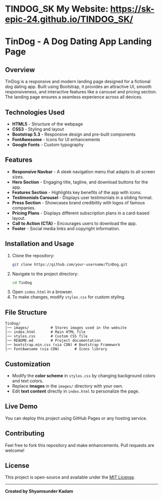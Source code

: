 # TINDOG_SK My Website: https://sk-epic-24.github.io/TINDOG_SK/
# TinDog - A Dog Dating App Landing Page

## Overview
TinDog is a responsive and modern landing page designed for a fictional dog dating app. Built using Bootstrap, it provides an attractive UI, smooth responsiveness, and interactive features like a carousel and pricing section. The landing page ensures a seamless experience across all devices.

## Technologies Used
- **HTML5** - Structure of the webpage
- **CSS3** - Styling and layout
- **Bootstrap 5.3** - Responsive design and pre-built components
- **FontAwesome** - Icons for UI enhancements
- **Google Fonts** - Custom typography

## Features
- **Responsive Navbar** - A sleek navigation menu that adapts to all screen sizes.
- **Hero Section** - Engaging title, tagline, and download buttons for the app.
- **Features Section** - Highlights key benefits of the app with icons.
- **Testimonials Carousel** - Displays user testimonials in a sliding format.
- **Press Section** - Showcases brand credibility with logos of famous companies.
- **Pricing Plans** - Displays different subscription plans in a card-based layout.
- **Call to Action (CTA)** - Encourages users to download the app.
- **Footer** - Social media links and copyright information.

## Installation and Usage
1. Clone the repository:
   ```sh
   git clone https://github.com/your-username/TinDog.git
   ```
2. Navigate to the project directory:
   ```sh
   cd TinDog
   ```
3. Open `index.html` in a browser.
4. To make changes, modify `styles.css` for custom styling.

## File Structure
```
TinDog/
│── images/          # Stores images used in the website
│── index.html       # Main HTML file
│── styles.css       # Custom CSS file
│── README.md        # Project documentation
│── bootstrap.min.css (via CDN) # Bootstrap Framework
│── FontAwesome (via CDN)       # Icons library
```

## Customization
- Modify the **color scheme** in `styles.css` by changing background colors and text colors.
- Replace **images** in the `images/` directory with your own.
- Edit **text content** directly in `index.html` to personalize the page.

## Live Demo
You can deploy this project using GitHub Pages or any hosting service.

## Contributing
Feel free to fork this repository and make enhancements. Pull requests are welcome!

## License
This project is open-source and available under the [MIT License](LICENSE).

---
**Created by Shyamsunder Kadam**

